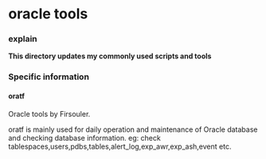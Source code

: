 # oracle tools


### explain

**This directory updates my commonly used scripts and tools**

### Specific information

#### oratf

Oracle tools by Firsouler.

oratf is mainly used for daily operation and maintenance of Oracle database and checking database information.
eg: check tablespaces,users,pdbs,tables,alert_log,exp_awr,exp_ash,event etc.
